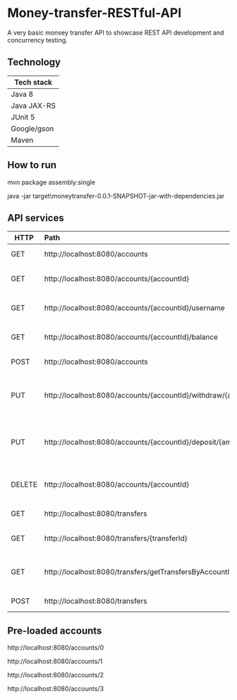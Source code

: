 # Money-transfer-RESTful-API

A very basic monsey transfer API to showcase REST API development and concurrency testing.

## Technology
|Tech stack|
|-------|
|Java 8|
|Java JAX-RS|
|JUnit 5|
|Google/gson|
|Maven|

## How to run

<p>mvn package assembly:single</p>
<p>java -jar target\moneytransfer-0.0.1-SNAPSHOT-jar-with-dependencies.jar</p>

## API services

| HTTP          | Path          |Action|
| ------------- |:-------------|:---------------|
| GET           | http://localhost:8080/accounts | Get all accounts
| GET           | http://localhost:8080/accounts/{accountId}      | Get account corresponding to {accountId}|
| GET           | http://localhost:8080/accounts/{accountId}/username| Get username corresponding to {accountId}|
| GET           | http://localhost:8080/accounts/{accountId}/balance| Get balance corresponding to {accountId}|
| POST          | http://localhost:8080/accounts| Create an account|
| PUT           | http://localhost:8080/accounts/{accountId}/withdraw/{amount}| Withdraw {amount} from account corresponding to {accountId}|
| PUT           | http://localhost:8080/accounts/{accountId}/deposit/{amount}| Deposit {amount} from account corresponding to {accountId}|
| DELETE        | http://localhost:8080/accounts/{accountId}| Delete account corresponding to {accountId}|
| GET           | http://localhost:8080/transfers| Get all transfers|
GET             | http://localhost:8080/transfers/{transferId}| Get transfer corresponding to {accountId}|
| GET           | http://localhost:8080/transfers/getTransfersByAccountId/{accountId}| Getall transfers corresponding to {accountId}|
|POST           | http://localhost:8080/transfers| Create a transfer|

## Pre-loaded accounts
<p>http://localhost:8080/accounts/0</p>
<p>http://localhost:8080/accounts/1</p>
<p>http://localhost:8080/accounts/2</p>
<p>http://localhost:8080/accounts/3</p>

